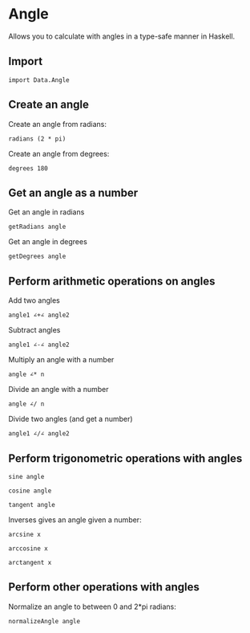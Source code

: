 # Angle

Allows you to calculate with angles in a type-safe manner in Haskell.

## Import

`import Data.Angle`

## Create an angle

Create an angle from radians:

`radians (2 * pi)`

Create an angle from degrees:

`degrees 180`

## Get an angle as a number

Get an angle in radians

`getRadians angle`

Get an angle in degrees

`getDegrees angle`

## Perform arithmetic operations on angles

Add two angles

`angle1 ∠+∠ angle2`

Subtract angles

`angle1 ∠-∠ angle2`

Multiply an angle with a number

`angle ∠* n`

Divide an angle with a number

`angle ∠/ n`

Divide two angles (and get a number)

`angle1 ∠/∠ angle2`

## Perform trigonometric operations with angles

`sine angle`

`cosine angle`

`tangent angle`

Inverses gives an angle given a number:

`arcsine x`

`arccosine x`

`arctangent x`

## Perform other operations with angles

Normalize an angle to between 0 and 2*pi radians:

`normalizeAngle angle`
